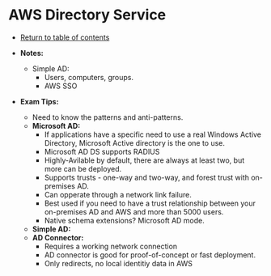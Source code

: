 # AWS Directory Service

* [Return to table of contents](../../../README.md)

* **Notes:**
  * Simple AD:
    * Users, computers, groups.
    * AWS SSO

* **Exam Tips:**
  * Need to know the patterns and anti-patterns.
  * **Microsoft AD:**
    * If applications have a specific need to use a real Windows Active Directory, Microsoft Active directory is the one to use.
    * Microsoft AD DS supports RADIUS
    * Highly-Avilable by default, there are always at least two, but more can be deployed.
    * Supports trusts - one-way and two-way, and forest trust with on-premises AD.
    * Can opperate through a network link failure.
    * Best used if you need to have a trust relationship between your on-premises AD and AWS and more than 5000 users.
    * Native schema extensions? Microsoft AD mode.
  * **Simple AD:**
  * **AD Connector:**
    * Requires a working network connection
    * AD connector is good for proof-of-concept or fast deployment.
    * Only redirects, no local identitiy data in AWS
